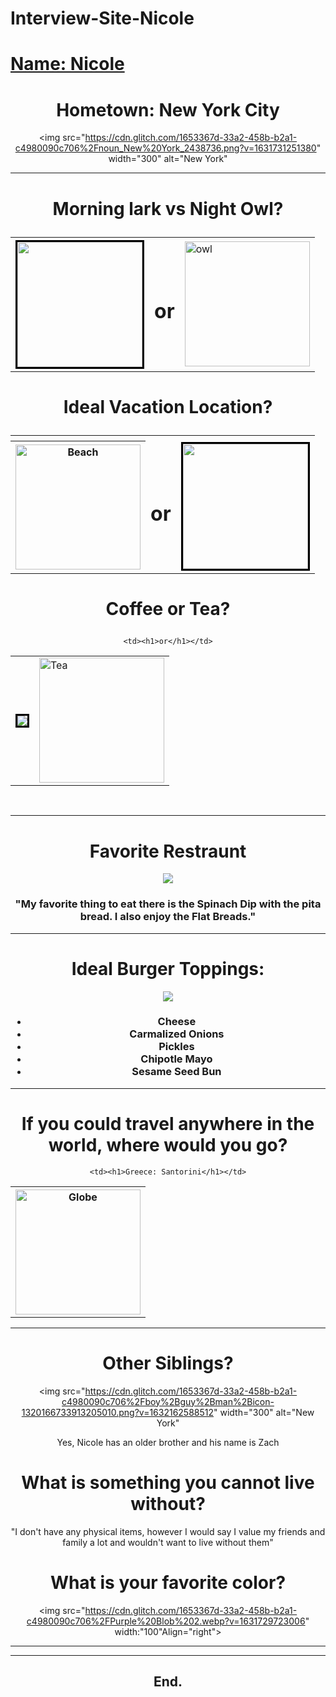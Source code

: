 # Interview-Site-Nicole
<!DOCTYPE html>
<html>
  


<body>
  <pr><h1><u>
    Name: Nicole</h1></pr></u>
  
  <pr><center><h1>
    Hometown: New York City</h1><img src="https://cdn.glitch.com/1653367d-33a2-458b-b2a1-c4980090c706%2Fnoun_New%20York_2438736.png?v=1631731251380" width="300" alt="New York"
       </center>
</pr>




<hr>
  
  <pr><center><h1 class="one">
    Morning lark vs Night Owl?
    </pr>
  </h1></center>
  
  
  
  <center><table>
  <tr>
  <th scope="row"><img style='border:3px solid #000000' src="https://cdn.glitch.com/1653367d-33a2-458b-b2a1-c4980090c706%2Fnoun_lark%20bunting_3168643.png?v=1631730619773" width="200"/></th>
  <td><h1>or</h1></td>
  <td><img src="https://cdn.glitch.com/1653367d-33a2-458b-b2a1-c4980090c706%2Fnoun_Owl_4148005.png?v=1631730619822"width="200" alt="owl"</td>
  </tr>
  </table></center>
  
  
  
   <pr><center><h1 class="one">
    Ideal Vacation Location?
    </pr>
  </h1></center>
  
  <center><table>
  <tr>
  <th></th>
  
  </tr>
  <tr>
  <th scope="row"><img src="https://cdn.glitch.com/1653367d-33a2-458b-b2a1-c4980090c706%2Fbeach-icon-20.jpeg?v=1631733296629" width="200" alt="Beach"</th>
  <td><h1>or</h1></td>
  <td><img style='border:3px solid #000000' src="https://cdn.glitch.com/1653367d-33a2-458b-b2a1-c4980090c706%2Fmountain-icon-png.png?v=1631733036756" width="200"/></td>
  </tr>
  </table></center>
  
  <pr><center><h1 class="one">
    Coffee or Tea?
    </pre>
  </h1></center>
  
  
  
  <center><table>
  <tr>
  <th scope="row"><img style='border:3px solid #000000' src="https://cdn.glitch.com/1653367d-33a2-458b-b2a1-c4980090c706%2Fcoffee.png?v=1631733801291" /></th>
  
    <td><h1>or</h1></td>
  <td><img src="https://cdn.glitch.com/1653367d-33a2-458b-b2a1-c4980090c706%2Ftea-cup-tea.png?v=1631733804113"width="200" alt="Tea"</td>
  </tr>
  </table></center>
  <pr>
  &nbsp;
  </pr>
  
  <hr>
  <pr>
  <center><h1>Favorite Restraunt</h1>
  <img src="https://cdn.glitch.com/1653367d-33a2-458b-b2a1-c4980090c706%2FArtboard%203_4x.webp?v=1631735425275"</center>
  <p><h3>"My favorite thing to eat there is the Spinach Dip with the pita bread. 
  I also enjoy the Flat Breads."</h3></p>
  
  </pr>
  <hr>
  <pr>
  <center><h1>Ideal Burger Toppings:</h1>
  <img src="https://cdn.glitch.com/1653367d-33a2-458b-b2a1-c4980090c706%2Fburger-2664522-2208951.png?v=1632160819638"</center>
    </pr>
    <pr>
    <h3><ul>
      <li>Cheese</li>
      <li>Carmalized Onions</li>
      <li>Pickles</li>
      <li>Chipotle Mayo</li>
      <li>Sesame Seed Bun</li>
    </h3></ul>
    </center></pr>
    
  <hr>
  <pr>
  <center><h1>
  If you could travel anywhere in the world, 
  where would you go?
  </h1>
  
  <center><table>
  <tr>
  <th scope="row"><img src="https://cdn.glitch.com/1653367d-33a2-458b-b2a1-c4980090c706%2Fglobe-line.png?v=1632162091526"width="200" alt="Globe" /></th>
  
    <td><h1>Greece: Santorini</h1></td>
  </tr>
  </table></center>
  </pr>
  
  <hr>
  
  <pr><center><h1>
    Other Siblings?</h1><img src="https://cdn.glitch.com/1653367d-33a2-458b-b2a1-c4980090c706%2Fboy%2Bguy%2Bman%2Bicon-1320166733913205010.png?v=1632162588512" width="300" alt="New York"
       </center><p>Yes, Nicole has an older brother and his name is Zach</p>
</pr>
  
  <pr><center><h1>
    What is something you cannot live without?</h1>
       <p>"I don't have any physical items, however I would say I value my friends and 
       family a lot and wouldn't want to live without them"</p></center>
</pr>
  
<pr><H1>What is your favorite color?</H1>
  <img src="https://cdn.glitch.com/1653367d-33a2-458b-b2a1-c4980090c706%2FPurple%20Blob%202.webp?v=1631729723006" width:"100"Align="right">
  
  
  
  <hr>
  <hr>
  
 <h2><center>End.</center>
 </h2> 
  
</body>
  
  
  </html>
